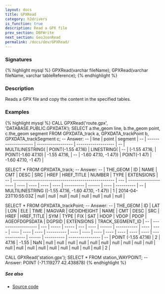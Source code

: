 ```yaml
---
layout: docs
title: GPXRead
category: h2drivers
is_function: true
description: Read a GPX file
prev_section: DBFWrite
next_section: GeoJsonRead
permalink: /docs/dev/GPXRead/
---
```


### Signatures

{% highlight mysql %}
GPXRead(varchar fileName);
GPXRead(varchar fileName, varchar tableReference);
{% endhighlight %}

### Description
Reads a GPX file and copy the content in the specified tables.

### Examples

{% highlight mysql %}
CALL GPXRead('route.gpx', 'DATABASE.PUBLIC.GPXDATA');
SELECT a.the_geom line, b.the_geom point, c.the_geom segment 
FROM GPXDATA_track a, GPXDATA_trackPoint b, GPXDATA_trackSegment c;
-- Answer: 
-- |         line         |       point        |       segment       |
-- | -------------------- | ------------------ | ------------------- |
-- | MULTILINESTRING(     | POINT(-1.55 47.16) | LINESTRING(         |
-- | (-1.55 47.16,        | POINT(-1.60 47.10) | -1.55 47.16,        |
-- | -1.60 47.10, -1 47)) | POINT(-1 47)       | -1.60 47.10, -1 47) |

SELECT * FROM GPXDATA_track;
-- Answer: 
-- |                       THE_GEOM                      |  ID |         NAME         | CMT  | DESC | SRC  | HREF | HREF_TITLE | NUMBER | TYPE | EXTENSIONS |
-- | --------------------------------------------------- | --- | -------------------- | ---- | ---- | ---- | ---- | ---------- | ------ | ---- | ---------- |
-- | MULTILINESTRING ((-1.55 47.16, -1.60 47.10, -1 47)) |   1 | 2014-04-23T10:55:03Z | null | null | null | null | null       | null   | null | null       |

SELECT * FROM GPXDATA_trackPoint;
-- Answer: 
-- |       THE_GEOM      |  ID |  LAT  |  LON  | ELE | TIME | MAGVAR | GEOIDHEIGHT | NAME | CMT  | DESC | SRC  | HREF | HREF_TITLE | SYM  | TYPE | FIX  | SAT  | HDOP | VDOP | PDOP | AGEOFDGPSDATA | DGPSID | EXTENSIONS | TRACK_SEGMENT_ID |
-- | ------------------- | --- | ----- | ----- | --- | ---- | ------ | ----------- | ---- | ---- | ---- | ---- | ---- | ---------- | ---- | ---- | ---- | ---- | ---- | ---- | ---- | ------------- | ------ | ---------- | ---------------- |
-- | POINT (-1.55 47.16) |   2 | 47.16 | -1.55 | NaN | null | null   | null        | null | null | null | null | null | null       | null | null | null | null | null | null | null | null          | null   | null       |                2 |


CALL GPXRead('station.gpx');
SELECT * FROM station_WAYPOINT;
-- Answer: POINT (-71.119277 42.438878)
{% endhighlight %}

##### See also

* <a href="https://github.com/irstv/H2GIS/blob/a8e61ea7f1953d1bad194af926a568f7bc9aac96/h2drivers/src/main/java/org/h2gis/drivers/gpx/GPXRead.java" target="_blank">Source code</a>
